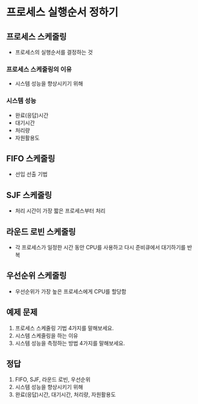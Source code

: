# 프로세스 실행순서 정하기

## 프로세스 스케줄링
- 프로세스의 실행순서를 결정하는 것

### 프로세스 스케줄링의 이유
- 시스템 성능을 향상시키기 위해

### 시스템 성능
- 완료(응답)시간
- 대기시간
- 처리량
- 자원활용도

## FIFO 스케줄링
- 선입 선출 기법

## SJF 스케줄링
- 처리 시간이 가장 짧은 프로세스부터 처리


## 라운드 로빈 스케줄링
- 각 프로세스가 일정한 시간 동안 CPU를 사용하고 다시 준비큐에서 대기하기를 반복

## 우선순위 스케줄링
- 우선순위가 가장 높은 프로세스에게 CPU를 할당함

## 예제 문제
1. 프로세스 스케줄링 기법 4가지를 말해보세요.
2. 시스템 스케줄링을 하는 이유
3. 시스템 성능을 측정하는 방법 4가지를 말해보세요.

## 정답
1. FIFO, SJF, 라운드 로빈, 우선순위
2. 시스템 성능을 향상시키기 위해
3. 완료(응답)시간, 대기시간, 처리량, 자원활용도

